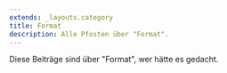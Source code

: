 ```yaml
---
extends: _layouts.category
title: Format
description: Alle Pfosten über "Format".
---
```

          
Diese Beiträge sind über "Format", wer hätte es gedacht.
          